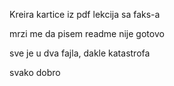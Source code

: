 Kreira kartice iz pdf lekcija sa faks-a

mrzi me da pisem readme nije gotovo

sve je u dva fajla, dakle katastrofa

svako dobro
